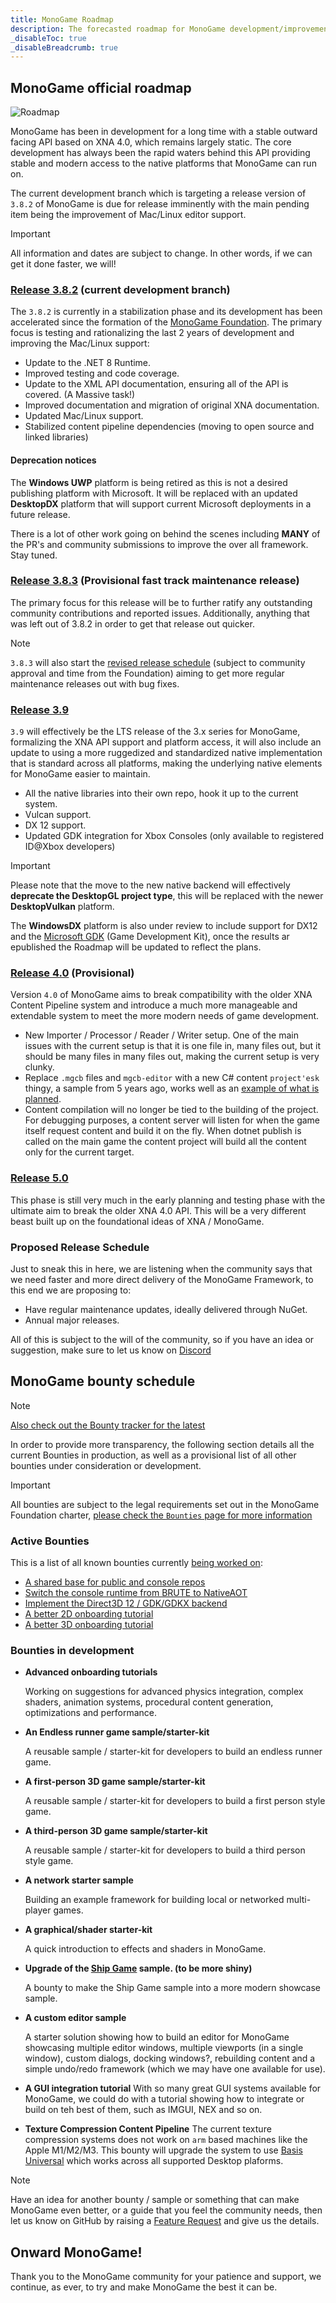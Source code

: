 ```yaml
---
title: MonoGame Roadmap
description: The forecasted roadmap for MonoGame development/improvement, including lists of bounties in development.
_disableToc: true
_disableBreadcrumb: true
---
```


## MonoGame official roadmap

![Roadmap](./images/Roadmap.png)

MonoGame has been in development for a long time with a stable outward facing API based on XNA 4.0, which remains largely static.  The core development has always been the rapid waters behind this API providing stable and modern access to the native platforms that MonoGame can run on.

The current development branch which is targeting a release version of `3.8.2` of MonoGame is due for release imminently with the main pending item being the improvement of Mac/Linux editor support.

> [!IMPORTANT]
> All information and dates are subject to change.  In other words, if we can get it done faster, we will!

### [Release 3.8.2](https://github.com/MonoGame/MonoGame/milestone/20) (current development branch)

The `3.8.2` is currently in a stabilization phase and its development has been accelerated since the formation of the [MonoGame Foundation](https://monogame.net/about/).  The primary focus is testing and rationalizing the last 2 years of development and improving the Mac/Linux support:

* Update to the .NET 8 Runtime.
* Improved testing and code coverage.
* Update to the XML API documentation, ensuring all of the API is covered. (A Massive task!)
* Improved documentation and migration of original XNA documentation.
* Updated Mac/Linux support.
* Stabilized content pipeline dependencies (moving to open source and linked libraries)

#### Deprecation notices

The **Windows UWP** platform is being retired as this is not a desired publishing platform with Microsoft.  It will be replaced with an updated **DesktopDX** platform that will support current Microsoft deployments in a future release. 

There is a lot of other work going on behind the scenes including **MANY** of the PR's and community submissions to improve the over all framework.  Stay tuned.

### [Release 3.8.3](https://github.com/MonoGame/MonoGame/milestone/21) (Provisional fast track maintenance release)

The primary focus for this release will be to further ratify any outstanding community contributions and reported issues.  Additionally, anything that was left out of 3.8.2 in order to get that release out quicker.

> [!NOTE]
> `3.8.3` will also start the [revised release schedule](#proposed-release-schedule) (subject to community approval and time from the Foundation) aiming to get more regular maintenance releases out with bug fixes.

### [Release 3.9](https://github.com/MonoGame/MonoGame/milestone/17)

`3.9` will effectively be the LTS release of the 3.x series for MonoGame, formalizing the XNA API support and platform access, it will also include an update to using a more ruggedized and standardized native implementation that is standard across all platforms, making the underlying native elements for MonoGame easier to maintain.

* All the native libraries into their own repo, hook it up to the current system.
* Vulcan support.
* DX 12 support.
* Updated GDK integration for Xbox Consoles (only available to registered ID@Xbox developers)

> [!IMPORTANT]
> Please note that the move to the new native backend will effectively **deprecate the DesktopGL project type**, this will be replaced with the newer **DesktopVulkan** platform.
>
> The **WindowsDX** platform is also under review to include support for DX12 and the [Microsoft GDK](https://github.com/microsoft/GDK) (Game Development Kit), once the results ar epublished the Roadmap will be updated to reflect the plans.

### [Release 4.0](https://github.com/MonoGame/MonoGame/milestone/10) (Provisional)

Version `4.0` of MonoGame aims to break compatibility with the older XNA Content Pipeline system and introduce a much more manageable and extendable system to meet the more modern needs of game development.

* New Importer / Processor / Reader / Writer setup.
    One of the main issues with the current setup is that it is one file in, many files out, but it should be many files in many files out, making the current setup is very clunky.
* Replace `.mgcb` files and `mgcb-editor` with a new C# content `project'esk` thingy, a sample from 5 years ago, works well as an [example of what is planned](https://gist.github.com/harry-cpp/76f62c79d96dec9de13f3923fc329784).
* Content compilation will no longer be tied to the building of the project.
    For debugging purposes, a content server will listen for when the game itself request content and build it on the fly.
    When dotnet publish is called on the main game the content project will build all the content only for the current target.

### [Release 5.0](https://github.com/MonoGame/MonoGame/milestone/15)

This phase is still very much in the early planning and testing phase with the ultimate aim to break the older XNA 4.0 API. This will be a very different beast built up on the foundational ideas of XNA / MonoGame.

### Proposed Release Schedule

Just to sneak this in here, we are listening when the community says that we need faster and more direct delivery of the MonoGame Framework, to this end we are proposing to:

* Have regular maintenance updates, ideally delivered through NuGet.
* Annual major releases.

All of this is subject to the will of the community, so if you have an idea or suggestion, make sure to let us know on [Discord](https://discord.gg/monogame)

## MonoGame bounty schedule

> [!NOTE]
> [Also check out the Bounty tracker for the latest](https://github.com/MonoGame/MonoGame/issues/8120)

In order to provide more transparency, the following section details all the current Bounties in production, as well as a provisional list of all other bounties under consideration or development.

> [!IMPORTANT]
> All bounties are subject to the legal requirements set out in the MonoGame Foundation charter, [please check the `Bounties` page for more information](https://monogame.net/bounties/)

### Active Bounties

This is a list of all known bounties currently [being worked on](https://github.com/MonoGame/MonoGame/issues/8120):

* [A shared base for public and console repos](https://github.com/MonoGame/MonoGame/issues/8242)
* [Switch the console runtime from BRUTE to NativeAOT](https://github.com/MonoGame/MonoGame/issues/8194)
* [Implement the Direct3D 12 / GDK/GDKX backend](https://github.com/MonoGame/MonoGame/issues/8195)
* [A better 2D onboarding tutorial](https://github.com/MonoGame/MonoGame/issues/8317)
* [A better 3D onboarding tutorial](https://github.com/MonoGame/MonoGame/issues/8318)

### Bounties in development

* **Advanced onboarding tutorials**

    Working on suggestions for advanced physics integration, complex shaders, animation systems, procedural content generation, optimizations and performance.

* **An Endless runner game sample/starter-kit**

    A reusable sample / starter-kit for developers to build an endless runner game.

* **A first-person 3D game sample/starter-kit**

    A reusable sample / starter-kit for developers to build a first person style game.

* **A third-person 3D game sample/starter-kit**

    A reusable sample / starter-kit for developers to build a third person style game.

* **A network starter sample**

    Building an example framework for building local or networked multi-player games.

* **A graphical/shader starter-kit**

    A quick introduction to effects and shaders in MonoGame.

* **Upgrade of the [Ship Game](https://github.com/MonoGame/MonoGame.Samples/blob/3.8.1/ShipGame/README.md) sample. (to be more shiny)**

    A bounty to make the Ship Game sample into a more modern showcase sample.

* **A custom editor sample**

    A starter solution showing how to build an editor for MonoGame showcasing multiple editor windows, multiple viewports (in a single window), custom dialogs, docking windows?, rebuilding content and a simple undo/redo framework (which we may have one available for use).

* **A GUI integration tutorial**
    With so many great GUI systems available for MonoGame, we could do with a tutorial showing how to integrate or build on teh best of them, such as IMGUI, NEX and so on.

* **Texture Compression Content Pipeline**
    The current texture compression systems does not work on `arm` based machines like the Apple M1/M2/M3. This bounty will upgrade the system to use [Basis Universal](https://github.com/BinomialLLC/basis_universal) which works across all supported Desktop plaforms.

> [!NOTE]
> Have an idea for another bounty / sample or something that can make MonoGame even better, or a guide that you feel the community needs, then let us know on GitHub by raising a [Feature Request](https://github.com/MonoGame/MonoGame/issues/new?assignees=&labels=Feature+Request&projects=&template=02_feature_request.yml) and give us the details.

## Onward MonoGame!

Thank you to the MonoGame community for your patience and support, we continue, as ever, to try and make MonoGame the best it can be.
